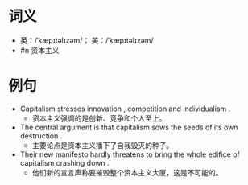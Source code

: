# 词义
- 英：/ˈkæpɪtəlɪzəm/； 美：/ˈkæpɪtəlɪzəm/
- #n 资本主义
# 例句
- Capitalism stresses innovation , competition and individualism .
	- 资本主义强调的是创新、竞争和个人至上。
- The central argument is that capitalism sows the seeds of its own destruction .
	- 主要论点是资本主义播下了自我毁灭的种子。
- Their new manifesto hardly threatens to bring the whole edifice of capitalism crashing down .
	- 他们新的宣言声称要摧毁整个资本主义大厦，这是不可能的。
